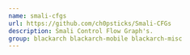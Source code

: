 ```yaml
---
name: smali-cfgs
url: https://github.com/ch0psticks/Smali-CFGs
description: Smali Control Flow Graph's.
group: blackarch blackarch-mobile blackarch-misc
---
```


